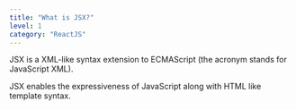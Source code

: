 ```yaml
---
title: "What is JSX?"
level: 1
category: "ReactJS"
---
```


JSX is a XML-like syntax extension to ECMAScript (the acronym stands for JavaScript XML).

JSX enables the expressiveness of JavaScript along with HTML like template syntax.
